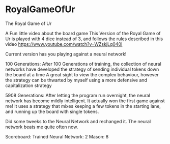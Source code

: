 # RoyalGameOfUr
The Royal Game of Ur

A Fun little video about the board game
This Version of the Royal Game of Ur is played with 4 dice instead of 3, and follows the rules described in this video
https://www.youtube.com/watch?v=WZskjLq040I

Current version has you playing against a neural network!


100 Generations:
    After 100 Generations of training, the collection of neural networks have developed the strategy of sending individual tokens down the board at a time
    A great sight to view the complex behaviour, however the strategy can be thwarted by myself using a more defensive and capitalization strategy

5908 Generations:
    After letting the program run overnight, the neural network has become mildly intelligent. It actually won the first game against me! It uses a strategy that mixes keeping a few tokens in the starting lane, and running up the board with single tokens.

Did some tweeks to the Neural Network and rechanged it. The neural network beats me quite often now.


Scoreboard:
Trained Neural Network:     2
Mason:                      8
